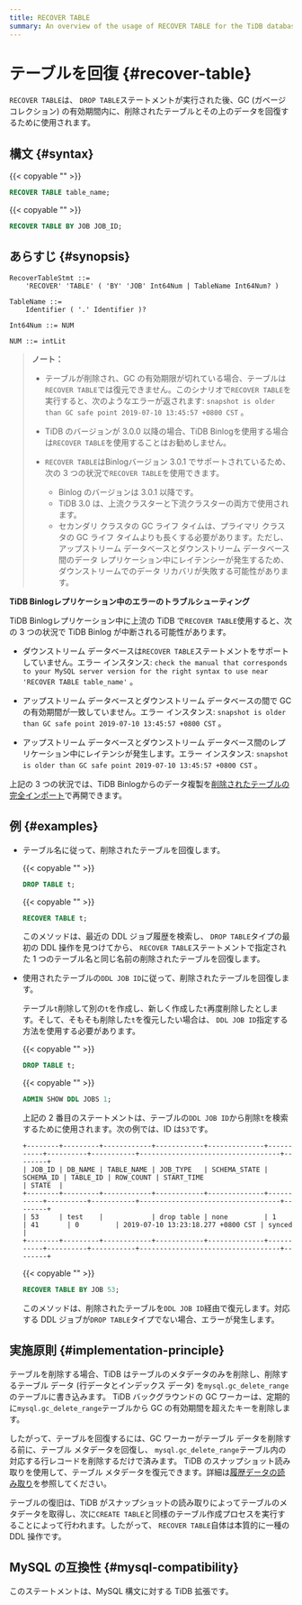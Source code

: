 ```yaml
---
title: RECOVER TABLE
summary: An overview of the usage of RECOVER TABLE for the TiDB database.
---
```


# テーブルを回復 {#recover-table}

`RECOVER TABLE`は、 `DROP TABLE`ステートメントが実行された後、GC (ガベージ コレクション) の有効期間内に、削除されたテーブルとその上のデータを回復するために使用されます。

## 構文 {#syntax}

{{< copyable "" >}}

```sql
RECOVER TABLE table_name;
```

{{< copyable "" >}}

```sql
RECOVER TABLE BY JOB JOB_ID;
```

## あらすじ {#synopsis}

```ebnf+diagram
RecoverTableStmt ::=
    'RECOVER' 'TABLE' ( 'BY' 'JOB' Int64Num | TableName Int64Num? )

TableName ::=
    Identifier ( '.' Identifier )?

Int64Num ::= NUM

NUM ::= intLit
```

> **ノート：**
>
> -   テーブルが削除され、GC の有効期限が切れている場合、テーブルは`RECOVER TABLE`では復元できません。このシナリオで`RECOVER TABLE`を実行すると、次のようなエラーが返されます: `snapshot is older than GC safe point 2019-07-10 13:45:57 +0800 CST` 。
>
> -   TiDB のバージョンが 3.0.0 以降の場合、TiDB Binlogを使用する場合は`RECOVER TABLE`を使用することはお勧めしません。
>
> -   `RECOVER TABLE`はBinlogバージョン 3.0.1 でサポートされているため、次の 3 つの状況で`RECOVER TABLE`を使用できます。
>
>     -   Binlog のバージョンは 3.0.1 以降です。
>     -   TiDB 3.0 は、上流クラスターと下流クラスターの両方で使用されます。
>     -   セカンダリ クラスタの GC ライフ タイムは、プライマリ クラスタの GC ライフ タイムよりも長くする必要があります。ただし、アップストリーム データベースとダウンストリーム データベース間のデータ レプリケーション中にレイテンシーが発生するため、ダウンストリームでのデータ リカバリが失敗する可能性があります。

<CustomContent platform="tidb">

**TiDB Binlogレプリケーション中のエラーのトラブルシューティング**

TiDB Binlogレプリケーション中に上流の TiDB で`RECOVER TABLE`使用すると、次の 3 つの状況で TiDB Binlog が中断される可能性があります。

-   ダウンストリーム データベースは`RECOVER TABLE`ステートメントをサポートしていません。エラー インスタンス: `check the manual that corresponds to your MySQL server version for the right syntax to use near 'RECOVER TABLE table_name'` 。

-   アップストリーム データベースとダウンストリーム データベースの間で GC の有効期間が一致していません。エラー インスタンス: `snapshot is older than GC safe point 2019-07-10 13:45:57 +0800 CST` 。

-   アップストリーム データベースとダウンストリーム データベース間のレプリケーション中にレイテンシが発生します。エラー インスタンス: `snapshot is older than GC safe point 2019-07-10 13:45:57 +0800 CST` 。

上記の 3 つの状況では、TiDB Binlogからのデータ複製を[削除されたテーブルの完全インポート](/ecosystem-tool-user-guide.md#backup-and-restore---backup--restore-br)で再開できます。

</CustomContent>

## 例 {#examples}

-   テーブル名に従って、削除されたテーブルを回復します。

    {{< copyable "" >}}

    ```sql
    DROP TABLE t;
    ```

    {{< copyable "" >}}

    ```sql
    RECOVER TABLE t;
    ```

    このメソッドは、最近の DDL ジョブ履歴を検索し、 `DROP TABLE`タイプの最初の DDL 操作を見つけてから、 `RECOVER TABLE`ステートメントで指定された 1 つのテーブル名と同じ名前の削除されたテーブルを回復します。

-   使用されたテーブルの`DDL JOB ID`に従って、削除されたテーブルを回復します。

    テーブル`t`削除して別の`t`を作成し、新しく作成した`t`再度削除したとします。そして、そもそも削除した`t`を復元したい場合は、 `DDL JOB ID`指定する方法を使用する必要があります。

    {{< copyable "" >}}

    ```sql
    DROP TABLE t;
    ```

    {{< copyable "" >}}

    ```sql
    ADMIN SHOW DDL JOBS 1;
    ```

    上記の 2 番目のステートメントは、テーブルの`DDL JOB ID`から削除`t`を検索するために使用されます。次の例では、ID は`53`です。

    ```
    +--------+---------+------------+------------+--------------+-----------+----------+-----------+-----------------------------------+--------+
    | JOB_ID | DB_NAME | TABLE_NAME | JOB_TYPE   | SCHEMA_STATE | SCHEMA_ID | TABLE_ID | ROW_COUNT | START_TIME                        | STATE  |
    +--------+---------+------------+------------+--------------+-----------+----------+-----------+-----------------------------------+--------+
    | 53     | test    |            | drop table | none         | 1         | 41       | 0         | 2019-07-10 13:23:18.277 +0800 CST | synced |
    +--------+---------+------------+------------+--------------+-----------+----------+-----------+-----------------------------------+--------+
    ```

    {{< copyable "" >}}

    ```sql
    RECOVER TABLE BY JOB 53;
    ```

    このメソッドは、削除されたテーブルを`DDL JOB ID`経由で復元します。対応する DDL ジョブが`DROP TABLE`タイプでない場合、エラーが発生します。

## 実施原則 {#implementation-principle}

テーブルを削除する場合、TiDB はテーブルのメタデータのみを削除し、削除するテーブル データ (行データとインデックス データ) を`mysql.gc_delete_range`のテーブルに書き込みます。 TiDB バックグラウンドの GC ワーカーは、定期的に`mysql.gc_delete_range`テーブルから GC の有効期間を超えたキーを削除します。

したがって、テーブルを回復するには、GC ワーカーがテーブル データを削除する前に、テーブル メタデータを回復し、 `mysql.gc_delete_range`テーブル内の対応する行レコードを削除するだけで済みます。 TiDB のスナップショット読み取りを使用して、テーブル メタデータを復元できます。詳細は[履歴データの読み取り](/read-historical-data.md)を参照してください。

テーブルの復旧は、TiDB がスナップショットの読み取りによってテーブルのメタデータを取得し、次に`CREATE TABLE`と同様のテーブル作成プロセスを実行することによって行われます。したがって、 `RECOVER TABLE`自体は本質的に一種の DDL 操作です。

## MySQL の互換性 {#mysql-compatibility}

このステートメントは、MySQL 構文に対する TiDB 拡張です。
